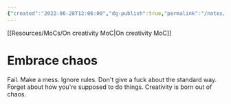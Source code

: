 ```yaml
---
{"created":"2022-06-28T12:06:00","dg-publish":true,"permalink":"/notes/embrace-chaos/","dgPassFrontmatter":true,"updated":"2024-12-22T16:23:43.339+01:00"}
---
```


[[Resources/MoCs/On creativity MoC\|On creativity MoC]]
# Embrace chaos
Fail. Make a mess. Ignore rules. Don't give a fuck about the standard way. Forget about how you're supposed to do things. Creativity is born out of chaos.